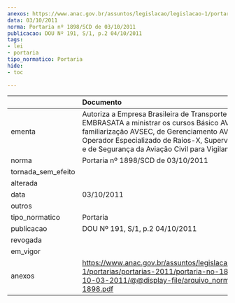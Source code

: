 ```yaml
---
anexos: https://www.anac.gov.br/assuntos/legislacao/legislacao-1/portarias/portarias-2011/portaria-no-1898-scd-de-10-03-2011/@@display-file/arquivo_norma/PA2011-1898.pdf
data: 03/10/2011
norma: Portaria nº 1898/SCD de 03/10/2011
publicacao: DOU Nº 191, S/1, p.2 04/10/2011
tags:
- lei
- portaria
tipo_normatico: Portaria
hide: 
- toc 
 
---
```


|                    | Documento                                                                                                                                                                                                                                               |
|:-------------------|:--------------------------------------------------------------------------------------------------------------------------------------------------------------------------------------------------------------------------------------------------------|
| ementa             | Autoriza a Empresa Brasileira de Transporte Aéreo - EMBRASATA a ministrar os cursos Básico AVSEC, de familiarização AVSEC, de Gerenciamento AVSEC, Operador Especializado de Raios-X, Supervisão AVSEC e de Segurança da Aviação Civil para Vigilantes. |
| norma              | Portaria nº 1898/SCD de 03/10/2011                                                                                                                                                                                                                      |
| tornada_sem_efeito |                                                                                                                                                                                                                                                         |
| alterada           |                                                                                                                                                                                                                                                         |
| data               | 03/10/2011                                                                                                                                                                                                                                              |
| outros             |                                                                                                                                                                                                                                                         |
| tipo_normatico     | Portaria                                                                                                                                                                                                                                                |
| publicacao         | DOU Nº 191, S/1, p.2 04/10/2011                                                                                                                                                                                                                         |
| revogada           |                                                                                                                                                                                                                                                         |
| em_vigor           |                                                                                                                                                                                                                                                         |
| anexos             | https://www.anac.gov.br/assuntos/legislacao/legislacao-1/portarias/portarias-2011/portaria-no-1898-scd-de-10-03-2011/@@display-file/arquivo_norma/PA2011-1898.pdf                                                                                       |